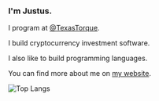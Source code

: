 ### I'm Justus.

I program at [@TexasTorque](https://github.com/texastorque).

I build cryptocurrency investment software.

I also like to build programming languages.

You can find more about me on [my website](https://justusl.com/).

<!--
![GitHub stats](https://github-readme-stats.vercel.app/api?username=Juicestus&show_icons=true&theme=dark)
-->

<!--![Global](https://github-profile-summary-cards.vercel.app/api/cards/profile-details?username=juicestus&theme=github_dark)-->
![Top Langs](https://github-profile-summary-cards.vercel.app/api/cards/most-commit-language?username=juicestus&theme=github_dark)
<!--
![Top Langs](https://github-profile-summary-cards.vercel.app/api/cards/repos-per-language?username=juicestus&theme=github_dark)
![Stats](https://github-profile-summary-cards.vercel.app/api/cards/stats?username=juicestus&theme=github_dark)
![Commits](https://github-profile-summary-cards.vercel.app/api/cards/productive-time?username=juicestus&theme=github_dark)
-->
<!--
![Top Langs](https://github-readme-stats.vercel.app/api/top-langs/?username=juicestus&layout=compact)
-->
